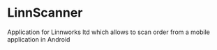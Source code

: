# LinnScanner
Application for Linnworks ltd which allows to scan order from a mobile application in Android
